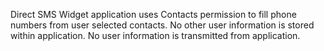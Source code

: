 Direct SMS Widget application uses Contacts permission to fill phone numbers from user selected contacts. No other user information is stored within application. No user information is transmitted from application.
